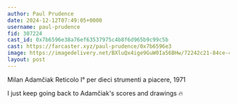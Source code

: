 ```yaml
---
author: Paul Prudence
date: 2024-12-12T07:49:05+0000
username: paul-prudence
fid: 307224
cast_id: 0x7b6596e38a76ef63537975c4b8f6d965b9c99c5b
cast: https://farcaster.xyz/paul-prudence/0x7b6596e3
image: https://imagedelivery.net/BXluQx4ige9GuW0Ia56BHw/72242c21-84ce-4401-b2ea-058a08e02500/original
layout: post
---
```


Milan Adamčiak
Reticolo I° per dieci strumenti a piacere, 1971

I just keep going back to Adamčiak's scores and drawings 🔥

<img src='https://imagedelivery.net/BXluQx4ige9GuW0Ia56BHw/72242c21-84ce-4401-b2ea-058a08e02500/original' alt='' referrerpolicy='no-referrer'/>
